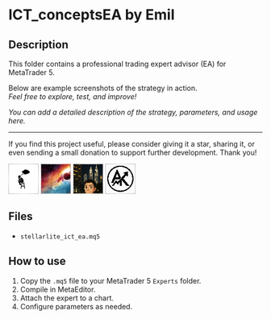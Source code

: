 # ICT_conceptsEA by Emil

## Description
This folder contains a professional trading expert advisor (EA) for MetaTrader 5.

Below are example screenshots of the strategy in action.  
*Feel free to explore, test, and improve!*

*You can add a detailed description of the strategy, parameters, and usage here.*

---

If you find this project useful, please consider giving it a star, sharing it, or even sending a small donation to support further development. Thank you!

![Screenshot](6438c14d-e2f0.png)
![Screenshot](67e3dc5a-922d.jpg)
![Screenshot](68099f65-f1e6.png)
![Screenshot](68431bb2-2a6e.png)

## Files
- `stellarlite_ict_ea.mq5`

## How to use
1. Copy the `.mq5` file to your MetaTrader 5 `Experts` folder.
2. Compile in MetaEditor.
3. Attach the expert to a chart.
4. Configure parameters as needed.
